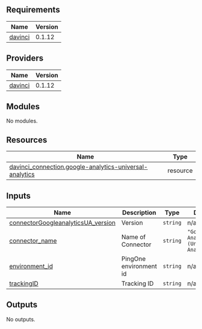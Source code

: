 <!-- BEGIN_TF_DOCS -->
## Requirements

| Name | Version |
|------|---------|
| <a name="requirement_davinci"></a> [davinci](#requirement\_davinci) | 0.1.12 |

## Providers

| Name | Version |
|------|---------|
| <a name="provider_davinci"></a> [davinci](#provider\_davinci) | 0.1.12 |

## Modules

No modules.

## Resources

| Name | Type |
|------|------|
| [davinci_connection.google-analytics-universal-analytics](https://registry.terraform.io/providers/pingidentity/davinci/0.1.12/docs/resources/connection) | resource |

## Inputs

| Name | Description | Type | Default | Required |
|------|-------------|------|---------|:--------:|
| <a name="input_connectorGoogleanalyticsUA_version"></a> [connectorGoogleanalyticsUA\_version](#input\_connectorGoogleanalyticsUA\_version) | Version | `string` | n/a | yes |
| <a name="input_connector_name"></a> [connector\_name](#input\_connector\_name) | Name of Connector | `string` | `"Google Analytics (Universal Analytics)"` | no |
| <a name="input_environment_id"></a> [environment\_id](#input\_environment\_id) | PingOne environment id | `string` | n/a | yes |
| <a name="input_trackingID"></a> [trackingID](#input\_trackingID) | Tracking ID | `string` | n/a | yes |

## Outputs

No outputs.
<!-- END_TF_DOCS -->